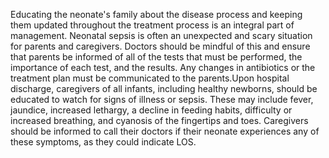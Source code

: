 Educating the neonate's family about the disease process and keeping them updated throughout the treatment process is an integral part of management. Neonatal sepsis is often an unexpected and scary situation for parents and caregivers. Doctors should be mindful of this and ensure that parents be informed of all of the tests that must be performed, the importance of each test, and the results. Any changes in antibiotics or the treatment plan must be communicated to the parents.Upon hospital discharge, caregivers of all infants, including healthy newborns, should be educated to watch for signs of illness or sepsis. These may include fever, jaundice, increased lethargy, a decline in feeding habits, difficulty or increased breathing, and cyanosis of the fingertips and toes. Caregivers should be informed to call their doctors if their neonate experiences any of these symptoms, as they could indicate LOS.